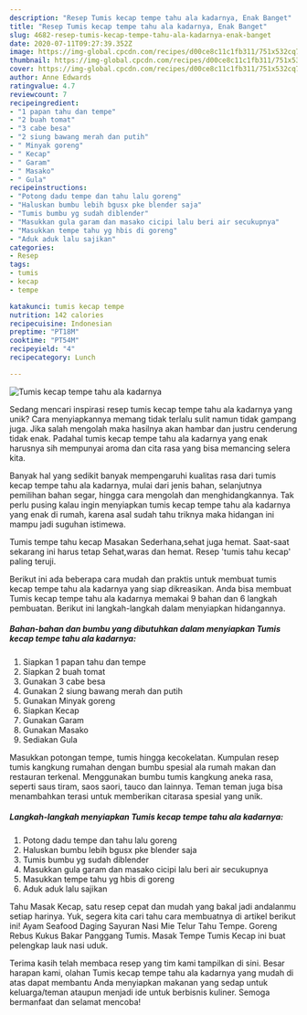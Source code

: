 ```yaml
---
description: "Resep Tumis kecap tempe tahu ala kadarnya, Enak Banget"
title: "Resep Tumis kecap tempe tahu ala kadarnya, Enak Banget"
slug: 4682-resep-tumis-kecap-tempe-tahu-ala-kadarnya-enak-banget
date: 2020-07-11T09:27:39.352Z
image: https://img-global.cpcdn.com/recipes/d00ce8c11c1fb311/751x532cq70/tumis-kecap-tempe-tahu-ala-kadarnya-foto-resep-utama.jpg
thumbnail: https://img-global.cpcdn.com/recipes/d00ce8c11c1fb311/751x532cq70/tumis-kecap-tempe-tahu-ala-kadarnya-foto-resep-utama.jpg
cover: https://img-global.cpcdn.com/recipes/d00ce8c11c1fb311/751x532cq70/tumis-kecap-tempe-tahu-ala-kadarnya-foto-resep-utama.jpg
author: Anne Edwards
ratingvalue: 4.7
reviewcount: 7
recipeingredient:
- "1 papan tahu dan tempe"
- "2 buah tomat"
- "3 cabe besa"
- "2 siung bawang merah dan putih"
- " Minyak goreng"
- " Kecap"
- " Garam"
- " Masako"
- " Gula"
recipeinstructions:
- "Potong dadu tempe dan tahu lalu goreng"
- "Haluskan bumbu lebih bgusx pke blender saja"
- "Tumis bumbu yg sudah diblender"
- "Masukkan gula garam dan masako cicipi lalu beri air secukupnya"
- "Masukkan tempe tahu yg hbis di goreng"
- "Aduk aduk lalu sajikan"
categories:
- Resep
tags:
- tumis
- kecap
- tempe

katakunci: tumis kecap tempe 
nutrition: 142 calories
recipecuisine: Indonesian
preptime: "PT18M"
cooktime: "PT54M"
recipeyield: "4"
recipecategory: Lunch

---
```



![Tumis kecap tempe tahu ala kadarnya](https://img-global.cpcdn.com/recipes/d00ce8c11c1fb311/751x532cq70/tumis-kecap-tempe-tahu-ala-kadarnya-foto-resep-utama.jpg)

Sedang mencari inspirasi resep tumis kecap tempe tahu ala kadarnya yang unik? Cara menyiapkannya memang tidak terlalu sulit namun tidak gampang juga. Jika salah mengolah maka hasilnya akan hambar dan justru cenderung tidak enak. Padahal tumis kecap tempe tahu ala kadarnya yang enak harusnya sih mempunyai aroma dan cita rasa yang bisa memancing selera kita.

Banyak hal yang sedikit banyak mempengaruhi kualitas rasa dari tumis kecap tempe tahu ala kadarnya, mulai dari jenis bahan, selanjutnya pemilihan bahan segar, hingga cara mengolah dan menghidangkannya. Tak perlu pusing kalau ingin menyiapkan tumis kecap tempe tahu ala kadarnya yang enak di rumah, karena asal sudah tahu triknya maka hidangan ini mampu jadi suguhan istimewa.

Tumis tempe tahu kecap Masakan Sederhana,sehat juga hemat. Saat-saat sekarang ini harus tetap Sehat,waras dan hemat. Resep &#39;tumis tahu kecap&#39; paling teruji.


Berikut ini ada beberapa cara mudah dan praktis untuk membuat tumis kecap tempe tahu ala kadarnya yang siap dikreasikan. Anda bisa membuat Tumis kecap tempe tahu ala kadarnya memakai 9 bahan dan 6 langkah pembuatan. Berikut ini langkah-langkah dalam menyiapkan hidangannya.

<!--inarticleads1-->

##### Bahan-bahan dan bumbu yang dibutuhkan dalam menyiapkan Tumis kecap tempe tahu ala kadarnya:

1. Siapkan 1 papan tahu dan tempe
1. Siapkan 2 buah tomat
1. Gunakan 3 cabe besa
1. Gunakan 2 siung bawang merah dan putih
1. Gunakan  Minyak goreng
1. Siapkan  Kecap
1. Gunakan  Garam
1. Gunakan  Masako
1. Sediakan  Gula


Masukkan potongan tempe, tumis hingga kecokelatan. Kumpulan resep tumis kangkung rumahan dengan bumbu spesial ala rumah makan dan restauran terkenal. Menggunakan bumbu tumis kangkung aneka rasa, seperti saus tiram, saos saori, tauco dan lainnya. Teman teman juga bisa menambahkan terasi untuk memberikan citarasa spesial yang unik. 

<!--inarticleads2-->

##### Langkah-langkah menyiapkan Tumis kecap tempe tahu ala kadarnya:

1. Potong dadu tempe dan tahu lalu goreng
1. Haluskan bumbu lebih bgusx pke blender saja
1. Tumis bumbu yg sudah diblender
1. Masukkan gula garam dan masako cicipi lalu beri air secukupnya
1. Masukkan tempe tahu yg hbis di goreng
1. Aduk aduk lalu sajikan


Tahu Masak Kecap, satu resep cepat dan mudah yang bakal jadi andalanmu setiap harinya. Yuk, segera kita cari tahu cara membuatnya di artikel berikut ini! Ayam Seafood Daging Sayuran Nasi Mie Telur Tahu Tempe. Goreng Rebus Kukus Bakar Panggang Tumis. Masak Tempe Tumis Kecap ini buat pelengkap lauk nasi uduk. 

Terima kasih telah membaca resep yang tim kami tampilkan di sini. Besar harapan kami, olahan Tumis kecap tempe tahu ala kadarnya yang mudah di atas dapat membantu Anda menyiapkan makanan yang sedap untuk keluarga/teman ataupun menjadi ide untuk berbisnis kuliner. Semoga bermanfaat dan selamat mencoba!
